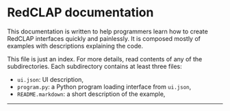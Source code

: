 # RedCLAP documentation

This documentation is written to help programmers learn
how to create RedCLAP interfaces quickly and painlessly.
It is composed mostly of examples with descriptions explaining
the code.

This file is just an index.
For more details, read contents of any of the subdirectories.
Each subdirectory contains at least three files:

- `ui.json`: UI description,
- `program.py`: a Python program loading interface from `ui.json`,
- `README.markdown`: a short description of the example,

----
